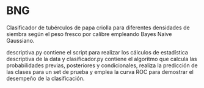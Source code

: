 # BNG
Clasificador de tubérculos de papa criolla para diferentes densidades de siembra según el peso fresco por calibre empleando Bayes Naive Gaussiano.

descriptiva.py contiene el script para realizar los cálculos de estadística descriptiva de la data y clasificador.py contiene el algoritmo que calcula las probabilidades previas, posteriores y condicionales, realiza la predicción de las clases para un set de prueba y emplea la curva ROC para demostrar el desempeño de la clasificación.
